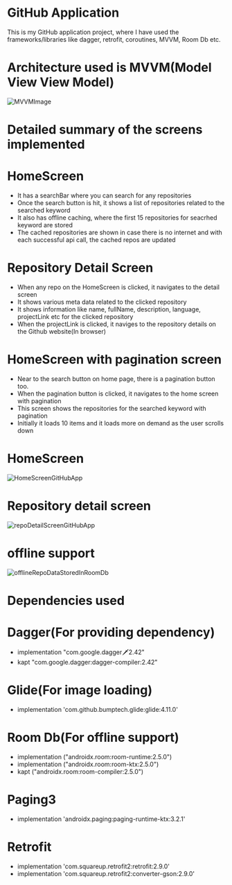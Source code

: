 # GitHub Application
This is my GitHub application project, where I have used the frameworks/libraries like dagger, retrofit, coroutines, MVVM, Room Db etc.

# Architecture used is MVVM(Model View View Model)
![MVVMImage](https://github.com/siddhant123-geek/AssignmentNewsApp/assets/82453362/6e8b338c-7c6c-43e9-aa2f-997679c22a1b)

# Detailed summary of the screens implemented
# HomeScreen
- It has a searchBar where you can search for any repositories
- Once the search button is hit, it shows a list of repositories related to the searched keyword
- It also has offline caching, where the first 15 repositories for seacrhed keyword are stored
- The cached repositories are shown in case there is no internet and with each successful api call, the cached repos are updated
# Repository Detail Screen
- When any repo on the HomeScreen is clicked, it navigates to the detail screen
- It shows various meta data related to the clicked repository
- It shows information like name, fullName, description, language, projectLink etc for the clicked repository
- When the projectLink is clicked, it naviges to the repository details on the Github website(In browser)
# HomeScreen with pagination screen
- Near to the search button on home page, there is a pagination button too.
- When the pagination button is clicked, it navigates to the home screen with pagination
- This screen shows the repositories for the searched keyword with pagination
- Initially it loads 10 items and it loads more on demand as the user scrolls down
# HomeScreen
![HomeScreenGitHubApp](https://github.com/user-attachments/assets/506abf8b-bc17-4184-9f19-60e55723faa3)

# Repository detail screen 
![repoDetailScreenGitHubApp](https://github.com/user-attachments/assets/b6469453-c39f-4954-b53b-582ba2c9f450)

# offline support
![offlineRepoDataStoredInRoomDb](https://github.com/user-attachments/assets/c7465e41-9eaf-4490-af3d-2c3705555c39)

# Dependencies used
# Dagger(For providing dependency)
- implementation "com.google.dagger:dagger:2.42"
- kapt "com.google.dagger:dagger-compiler:2.42"
# Glide(For image loading)
- implementation 'com.github.bumptech.glide:glide:4.11.0'
# Room Db(For offline support)
- implementation ("androidx.room:room-runtime:2.5.0")
- implementation ("androidx.room:room-ktx:2.5.0")
- kapt ("androidx.room:room-compiler:2.5.0")
# Paging3
- implementation 'androidx.paging:paging-runtime-ktx:3.2.1'
# Retrofit
- implementation 'com.squareup.retrofit2:retrofit:2.9.0'
- implementation 'com.squareup.retrofit2:converter-gson:2.9.0'
